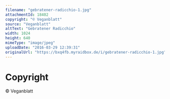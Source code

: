 ```yaml
---
filename: "gebratener-radicchio-1.jpg"
attachmentId: 18402
copyright: "© Veganblatt"
source: "Veganblatt"
altText: "Gebratener Radicchio"
width: 1024
height: 640
mimeType: "image/jpeg"
uploadDate: "2016-03-29 12:39:31"
originalUrl: "https://bxq4fb.myraidbox.de/i/gebratener-radicchio-1.jpg"
---
```


# Copyright

© Veganblatt
